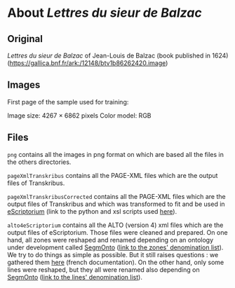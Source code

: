 # About _Lettres du sieur de Balzac_ 

## Original
_Lettres du sieur de Balzac_ of Jean-Louis de Balzac (book published in 1624) (https://gallica.bnf.fr/ark:/12148/btv1b86262420.image)

## Images
First page of the sample used for training:

Image size: 4267 × 6862 pixels
Color model: RGB

## Files
``png`` contains all the images in png format on which are based all the files in the others directories.

``pageXmlTranskribus`` contains all the PAGE-XML files which are the output files of Transkribus.

``pageXmlTranskribusCorrected`` contains all the PAGE-XML files which are the output files of Transkribus and which was transformed to fit and be used in [eScriptorium](http://traces6.paris.inria.fr/) (link to the python and xsl scripts used [here](https://github.com/Heresta/BAO_Stage_DH_ENS_2021/tree/main/CorrectionPageXMLeScriptorium)).

``alto4eScriptorium`` contains all the ALTO (version 4) xml files which are the output files of eScriptorium. Those files were cleaned and prepared. On one hand, all zones were reshaped and renamed depending on an ontology under development called [SegmOnto](https://github.com/SegmOnto) ([link to the zones' denomination list](https://github.com/SegmOnto/examples/tree/main/zones)). We try to do things as simple as possible. But it still raises questions : we gathered them [here](https://github.com/Heresta/BAO_Stage_DH_ENS_2021/tree/main/problemesSegmentation) (french documentation). On the other hand, only some lines were reshaped, but they all were renamed also depending on [SegmOnto](https://github.com/SegmOnto) ([link to the lines' denomination list](https://github.com/SegmOnto/examples/tree/main/lines)).
